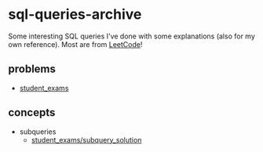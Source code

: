 # sql-queries-archive
Some interesting SQL queries I've done with some explanations (also for my own reference). Most are from [LeetCode](https://leetcode.com/studyplan/top-sql-50/)!

## problems 
- [student_exams](https://github.com/cslcalderon/sql-queries-archive/blob/main/student_exams/problem_student_exams.md)


## concepts 
- subqueries
  - [student_exams/subquery_solution](https://github.com/cslcalderon/sql-queries-archive/blob/main/student_exams/subquery_solution.sql)
